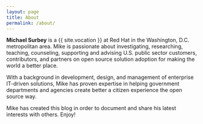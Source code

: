 ```yaml
---
layout: page
title: About
permalink: /about/
---
```


**Michael Surbey** is a {{ site.vocation }} at Red Hat in the Washington, D.C. metropolitan area. Mike is passionate about investigating, researching, teaching, counseling, supporting and advising U.S. public sector customers, contributors, and partners on open source solution adoption for making the world a better place.

With a background in development, design, and management of enterprise IT-driven solutions, Mike has proven expertise in helping government departments and agencies create better a citizen experience the open source way.

Mike has created this blog in order to document and share his latest interests with others. Enjoy!
